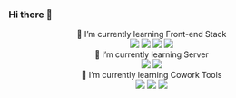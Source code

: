 
  ### Hi there 👋

  <!--
  **jonghyunlee95/jonghyunlee95** is a ✨ _special_ ✨ repository because its `README.md` (this file) appears on your GitHub profile.

  Here are some ideas to get you started:

  - 🔭 I’m currently working on ...
  - 🌱 I’m currently learning ...
  - 👯 I’m looking to collaborate on ...
  - 🤔 I’m looking for help with ...
  - 💬 Ask me about ...
  - 📫 How to reach me: ...
  - 😄 Pronouns: ...
  - ⚡ Fun fact: ...
  --> 
<div align="center">
  🌱 I’m currently learning Front-end Stack <br>
    <img src="https://img.shields.io/badge/HTML5-E34F26?style=plastic&logo=HTML5&logoColor=white"> 
    <img src="https://img.shields.io/badge/CSS3-1572B6?style=plastic&logo=CSS3&logoColor=white"> 
    <img src="https://img.shields.io/badge/JS-F7DF1E?style=plastic&logo=JAVASCRIPT&logoColor=white"> 
    <img src="https://img.shields.io/badge/REACT-61DAFB?style=plastic&logo=REACT&logoColor=white"> <br>
   🌱 I’m currently learning Server <br>
    <img src="https://img.shields.io/badge/AWS-232F3E?style=plastic&logo=amazonaws&logoColor=white">
    <img src="https://img.shields.io/badge/AWS EC2-FF9900?style=plastic&logo=amazonec2&logoColor=white"> <br>
  🌱 I’m currently learning Cowork Tools <br>
    <img src="https://img.shields.io/badge/NOTION-000000?style=plastic&logo=NOTION&logoColor=white">
    <img src="https://img.shields.io/badge/GIT-F05032?style=plastic&logo=GIT&logoColor=white">  
    <img src="https://img.shields.io/badge/GITHUB-181717?style=plastic&logo=GITHUB&logoColor=white"> <br> 
</div>


